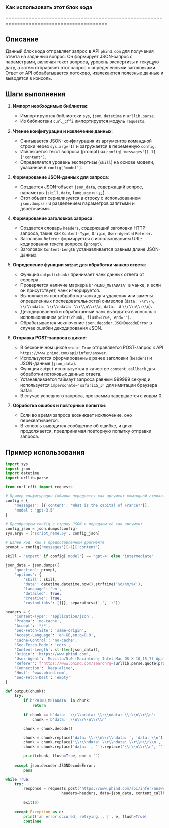 ### **Как использовать этот блок кода**
=========================================================================================

Описание
-------------------------
Данный блок кода отправляет запрос в API `phind.com` для получения ответа на заданный вопрос. Он формирует JSON-запрос с параметрами, включая текст вопроса, уровень экспертизы и текущую дату, а затем отправляет этот запрос с определенными заголовками.  Ответ от API обрабатывается потоково, извлекаются полезные данные и выводятся в консоль.

Шаги выполнения
-------------------------
1. **Импорт необходимых библиотек**:
   - Импортируются библиотеки `sys`, `json`, `datetime` и `urllib.parse`.
   - Из библиотеки `curl_cffi` импортируется модуль `requests`.

2. **Чтение конфигурации и извлечение данных**:
   - Считывается JSON-конфигурация из аргументов командной строки через `sys.argv[1]` и загружается в переменную `config`.
   - Извлекается текст вопроса (prompt) из `config['messages'][-1]['content']`.
   - Определяется уровень экспертизы (`skill`) на основе модели, указанной в `config['model']`.

3. **Формирование JSON-данных для запроса**:
   - Создается JSON-объект `json_data`, содержащий вопрос, параметры (`skill`, `date`, `language` и т.д.).
   - Этот объект сериализуется в строку с использованием `json.dumps()` и разделением параметров запятыми и двоеточиями.

4. **Формирование заголовков запроса**:
   - Создается словарь `headers`, содержащий заголовки HTTP-запроса, такие как `Content-Type`, `Origin`, `User-Agent` и `Referer`.
   - Заголовок `Referer` формируется с использованием URL-кодирования текста вопроса (`prompt`).
   - Заголовок `Content-Length` устанавливается равным длине JSON-данных.

5. **Определение функции `output` для обработки чанков ответа**:
   - Функция `output(chunk)` принимает чанк данных ответа от сервера.
   - Проверяется наличие маркера `b'PHIND_METADATA'` в чанке, и если он присутствует, чанк игнорируется.
   - Выполняется постобработка чанка для удаления или замены определенных последовательностей символов (`data: \\r\\n`, `\\r\\ndata: \\r\\ndata: \\r\\n\\r\\n`, `data: ` и `\\r\\n\\r\\n`).
   - Декодированный и обработанный чанк выводится в консоль с использованием `print(chunk, flush=True, end='')`.
   - Обрабатывается исключение `json.decoder.JSONDecodeError` в случае ошибки декодирования JSON.

6. **Отправка POST-запроса в цикле**:
   - В бесконечном цикле `while True` отправляется POST-запрос к API `https://www.phind.com/api/infer/answer`.
   - Используются сформированные ранее заголовки (`headers`) и JSON-данные (`json_data`).
   - Функция `output` используется в качестве `content_callback` для обработки потоковых данных ответа.
   - Устанавливается таймаут запроса равным 999999 секунд и используется `impersonate='safari15_5'` для имитации браузера Safari.
   - В случае успешного запроса, программа завершается с кодом 0.

7. **Обработка ошибок и повторные попытки**:
   - Если во время запроса возникает исключение, оно перехватывается.
   - В консоль выводится сообщение об ошибке, и цикл продолжается, предпринимая повторную попытку отправки запроса.

Пример использования
-------------------------

```python
import sys
import json
import datetime
import urllib.parse

from curl_cffi import requests

# Пример конфигурации (обычно передается как аргумент командной строки)
config = {
    'messages': [{'content': 'What is the capital of France?'}],
    'model': 'gpt-3.5'
}

# Преобразуем config в строку JSON и передаем её как аргумент
config_json = json.dumps(config)
sys.argv = ['script_name.py', config_json]

# Далее код, как в предоставленном фрагменте
prompt = config['messages'][-1]['content']

skill = 'expert' if config['model'] == 'gpt-4' else 'intermediate'

json_data = json.dumps({
    'question': prompt,
    'options': {
        'skill': skill,
        'date': datetime.datetime.now().strftime('%d/%m/%Y'),
        'language': 'en',
        'detailed': True,
        'creative': True,
        'customLinks': []}}, separators=(',', ':'))

headers = {
    'Content-Type': 'application/json',
    'Pragma': 'no-cache',
    'Accept': '*/*',
    'Sec-Fetch-Site': 'same-origin',
    'Accept-Language': 'en-GB,en;q=0.9',
    'Cache-Control': 'no-cache',
    'Sec-Fetch-Mode': 'cors',
    'Content-Length': str(len(json_data)),
    'Origin': 'https://www.phind.com',
    'User-Agent': 'Mozilla/5.0 (Macintosh; Intel Mac OS X 10_15_7) AppleWebKit/605.1.15 (KHTML, like Gecko) Version/16.4 Safari/605.1.15',
    'Referer': f'https://www.phind.com/search?q={urllib.parse.quote(prompt)}&source=searchbox',
    'Connection': 'keep-alive',
    'Host': 'www.phind.com',
    'Sec-Fetch-Dest': 'empty'
}

def output(chunk):
    try:
        if b'PHIND_METADATA' in chunk:
            return
        
        if chunk == b'data:  \\r\\ndata: \\r\\ndata: \\r\\n\\r\\n':
            chunk = b'data:  \\n\\r\\n\\r\\n'

        chunk = chunk.decode()

        chunk = chunk.replace('data: \\r\\n\\r\\ndata: ', 'data: \\n')
        chunk = chunk.replace('\\r\\ndata: \\r\\ndata: \\r\\n\\r\\n', '\\n\\r\\n\\r\\n')
        chunk = chunk.replace('data: ', '').replace('\\r\\n\\r\\n', '')

        print(chunk, flush=True, end = '')
        
    except json.decoder.JSONDecodeError:
        pass

while True:
    try:
        response = requests.post('https://www.phind.com/api/infer/answer',
                         headers=headers, data=json_data, content_callback=output, timeout=999999, impersonate='safari15_5')
        
        exit(0)
    
    except Exception as e:
        print('an error occured, retrying... |', e, flush=True)
        continue